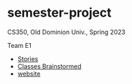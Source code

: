 # semester-project

CS350, Old Dominion Univ., Spring 2023

Team E1

* [Stories](https://trello.com/b/IQ8YuARI/user-stories#)
* [Classes Brainstormed](https://docs.google.com/document/d/1ggdMiiTiJn2QlGRzos_nbG1xB02fJai00qJ164IBcHg/edit?usp=sharing)
* [website](https://mtaha001.github.io/semester-project/)
